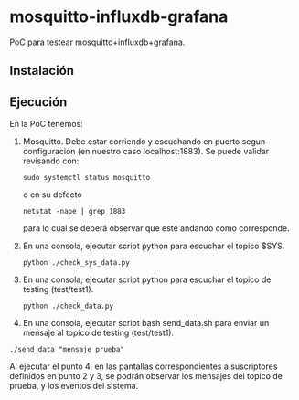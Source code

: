 # mosquitto-influxdb-grafana

PoC para testear mosquitto+influxdb+grafana.

## Instalación 


## Ejecución

En la PoC tenemos:

1. Mosquitto. Debe estar corriendo y escuchando en puerto segun configuracion (en nuestro caso localhost:1883). Se puede validar revisando con:

   `sudo systemctl status mosquitto` 

   o en su defecto 

   `netstat -nape | grep 1883` 

   para lo cual se deberá observar que esté andando como corresponde.

2. En una consola, ejecutar script python para escuchar el topico $SYS. 

   `python ./check_sys_data.py`

3. En una consola, ejecutar script python para escuchar el topico de testing (test/test1). 

   `python ./check_data.py`

4. En una consola, ejecutar script bash send_data.sh para enviar un mensaje al topico de testing (test/test1).  

  `./send_data "mensaje prueba"`

  Al ejecutar el punto 4, en las pantallas correspondientes a suscriptores definidos en punto 2 y 3, se podrán observar los mensajes del topico de prueba, y los eventos del sistema.

